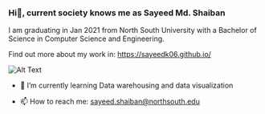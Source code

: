 ### Hi👋, current society knows me as Sayeed Md. Shaiban

<p>I am graduating in Jan 2021 from North South University with a Bachelor of Science in Computer Science and Engineering.<p>
<p>Find out more about my work in: <a href="https://sayeedk06.github.io/">https://sayeedk06.github.io/</a></p>

![Alt Text](https://media.giphy.com/media/CTX0ivSQbI78A/giphy.gif)
<!--
**sayeedk06/sayeedk06** is a ✨ _special_ ✨ repository because its `README.md` (this file) appears on your GitHub profile.

Here are some ideas to get you started:

- 🔭 I’m currently working on ...
-->
<!-- - 👯 I’m looking to collaborate on ... -->
- 🌱 I’m currently learning Data warehousing and data visualization
<!-- - 🤔 I’m looking for help with ... -->
<!-- - 💬 Ask me about ... -->
- 📫 How to reach me: <a href="mailto:sayeed.shaiban@northsouth.edu">sayeed.shaiban@northsouth.edu</a>

<!-- - 😄 Pronouns: ...
- ⚡ Fun fact: ... -->
